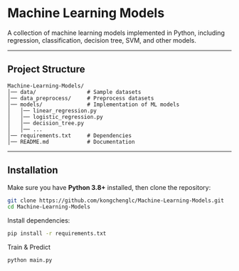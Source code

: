 # **Machine Learning Models**
A collection of machine learning models implemented in Python, including regression, classification, decision tree, SVM, and other models.

---

## **Project Structure**
```
Machine-Learning-Models/
│── data/                # Sample datasets
│── data_preprocess/     # Preprocess datasets
│── models/              # Implementation of ML models
│   │── linear_regression.py
│   │── logistic_regression.py
│   │── decision_tree.py
│   │── ...
│── requirements.txt     # Dependencies
│── README.md            # Documentation
```

---

## **Installation**
Make sure you have **Python 3.8+** installed, then clone the repository:
```bash
git clone https://github.com/kongchenglc/Machine-Learning-Models.git
cd Machine-Learning-Models
```
Install dependencies:
```bash
pip install -r requirements.txt
```
Train & Predict
```bash
python main.py 
```